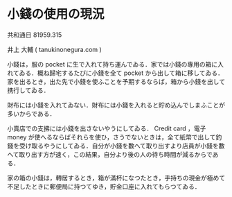 # 小錢の使用の現況

共和通日 81959.315

井上 大輔 ( tanukinonegura.com )

小錢は，服の pocket に生で入れて持ち運んでゐる．家では小錢の專用の箱に入れてゐる．概ね歸宅するたびに小錢を全て pocket から出して箱に移してゐる．家を出るとき，出た先で小錢を使ふことを予期するならば，箱から小錢を出して携行してゐる．

財布には小錢を入れてゐない．財布には小錢を入れると貯め込んでしまふことが多いからである．

小賣店での支拂には小錢を出さないやうにしてゐる． Credit card ，電子 money が使へるならばそれらを使ひ，さうでないときは，全て紙幣で出して釣錢を受け取るやうにしてゐる．自分が小錢を數へて取り出すより店員が小錢を數へて取り出す方が速く，この結果，自分より後の人の待ち時間が減るからである．

家の箱の小錢は，轉居するとき，箱が滿杯になつたとき，手持ちの現金が極めて不足したときに郵便局に持つてゆき，貯金口座に入れてもらつてゐる．
